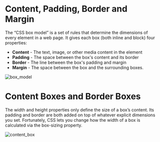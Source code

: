 # Content, Padding, Border and Margin

The “CSS box model” is a set of rules that determine the dimensions of every element in a web page. It gives each box (both inline and block) four properties:

- **Content** - The text, image, or other media content in the element
- **Padding** - The space between the box's content and its border
- **Border** - The line between the box's padding and margin
- **Margin** - The space between the box and the surrounding boxes.

![box_model](https://www.internetingishard.com/html-and-css/css-box-model/css-box-model-73a525.png)

# Content Boxes and Border Boxes

The width and height properties only define the size of a box’s content. Its padding and border are both added on top of whatever explicit dimensions you set. Fortunately, CSS lets you change how the width of a box is calculated via the box-sizing property.

![content_box](https://www.internetingishard.com/html-and-css/css-box-model/box-sizing-content-box-09f48a.png)